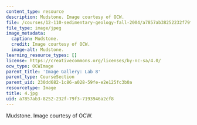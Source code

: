 ```yaml
---
content_type: resource
description: Mudstone. Image courtesy of OCW.
file: /courses/12-110-sedimentary-geology-fall-2004/a7857ab38252232f79f37193946a2cf8_4.jpg
file_type: image/jpeg
image_metadata:
  caption: Mudstone.
  credit: Image courtesy of OCW.
  image-alt: Mudstone.
learning_resource_types: []
license: https://creativecommons.org/licenses/by-nc-sa/4.0/
ocw_type: OCWImage
parent_title: 'Image Gallery: Lab 8'
parent_type: CourseSection
parent_uid: 230dd682-1c86-a028-59fe-e2e125fc3b0a
resourcetype: Image
title: 4.jpg
uid: a7857ab3-8252-232f-79f3-7193946a2cf8
---
```

Mudstone. Image courtesy of OCW.